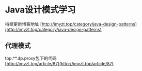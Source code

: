 # Java设计模式学习

持续更新博客地址 [http://imyzt.top/category/java-design-patterns](http://imyzt.top/category/java-design-patterns)


## 代理模式
top.**.dp.proxy包下的代码  
[http://imyzt.top/article/87](http://imyzt.top/article/87)
